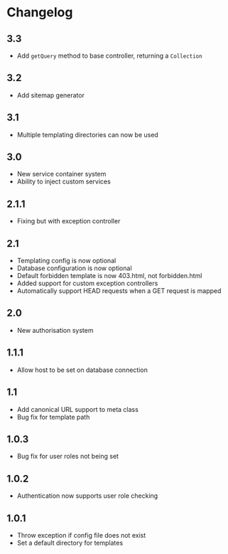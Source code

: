 Changelog
=========

3.3
---
* Add `getQuery` method to base controller, returning a `Collection`

3.2
---
* Add sitemap generator

3.1
---
* Multiple templating directories can now be used

3.0
---
* New service container system
* Ability to inject custom services

2.1.1
-----
* Fixing but with exception controller

2.1
---
* Templating config is now optional
* Database configuration is now optional
* Default forbidden template is now 403.html, not forbidden.html
* Added support for custom exception controllers
* Automatically support HEAD requests when a GET request is mapped

2.0
---
* New authorisation system

1.1.1
-----
* Allow host to be set on database connection

1.1
---
* Add canonical URL support to meta class
* Bug fix for template path

1.0.3
-----
* Bug fix for user roles not being set

1.0.2
-----
* Authentication now supports user role checking

1.0.1
-----
* Throw exception if config file does not exist
* Set a default directory for templates
